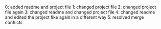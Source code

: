 0: added readme and project file
1: changed project file
2: changed project file again
3: changed readme and changed project file
4: changed readme and edited the project fike again in a different way
5: resolved merge conflicts
